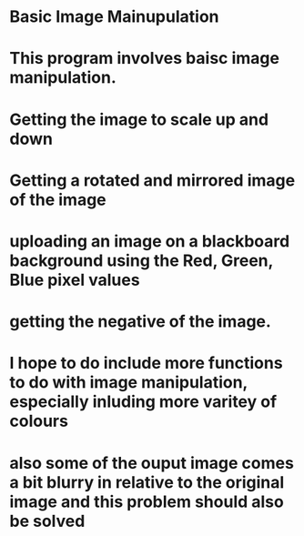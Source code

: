 # Basic Image Mainupulation
# This program involves baisc image manipulation. 
# Getting the image to scale up and down
# Getting a rotated and mirrored image of the image
# uploading an image on a blackboard background using the Red, Green, Blue pixel values
# getting the negative of the image. 

# I hope to do include more functions to do with image manipulation, especially inluding more varitey of colours
# also some of the ouput image comes a bit blurry in relative to the original image and this problem should also be solved
